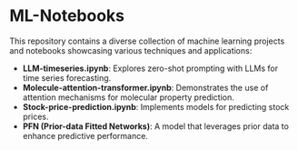 # ML-Notebooks
This repository contains a diverse collection of machine learning projects and notebooks showcasing various techniques and applications:

- **LLM-timeseries.ipynb**: Explores zero-shot prompting with LLMs for time series forecasting.
- **Molecule-attention-transformer.ipynb**: Demonstrates the use of attention mechanisms for molecular property prediction.
- **Stock-price-prediction.ipynb**: Implements models for predicting stock prices.
- **PFN (Prior-data Fitted Networks)**: A model that leverages prior data to enhance predictive performance.
